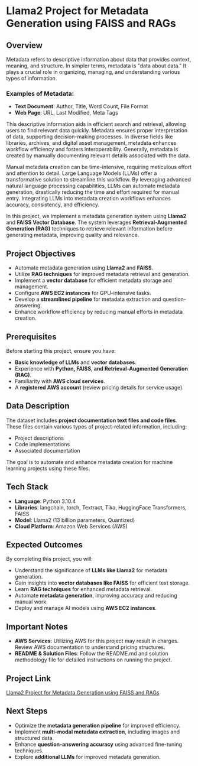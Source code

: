 # Llama2 Project for Metadata Generation using FAISS and RAGs

## Overview

Metadata refers to descriptive information about data that provides context, meaning, and structure. In simpler terms, metadata is "data about data." It plays a crucial role in organizing, managing, and understanding various types of information.

### Examples of Metadata:
- **Text Document**: Author, Title, Word Count, File Format
- **Web Page**: URL, Last Modified, Meta Tags

This descriptive information aids in efficient search and retrieval, allowing users to find relevant data quickly. Metadata ensures proper interpretation of data, supporting decision-making processes. In diverse fields like libraries, archives, and digital asset management, metadata enhances workflow efficiency and fosters interoperability. Generally, metadata is created by manually documenting relevant details associated with the data.

Manual metadata creation can be time-intensive, requiring meticulous effort and attention to detail. Large Language Models (LLMs) offer a transformative solution to streamline this workflow. By leveraging advanced natural language processing capabilities, LLMs can automate metadata generation, drastically reducing the time and effort required for manual entry. Integrating LLMs into metadata creation workflows enhances accuracy, consistency, and efficiency.

In this project, we implement a metadata generation system using **Llama2** and **FAISS Vector Database**. The system leverages **Retrieval-Augmented Generation (RAG)** techniques to retrieve relevant information before generating metadata, improving quality and relevance.

## Project Objectives

- Automate metadata generation using **Llama2** and **FAISS**.
- Utilize **RAG techniques** for improved metadata retrieval and generation.
- Implement a **vector database** for efficient metadata storage and management.
- Configure **AWS EC2 instances** for GPU-intensive tasks.
- Develop a **streamlined pipeline** for metadata extraction and question-answering.
- Enhance workflow efficiency by reducing manual efforts in metadata creation.

## Prerequisites

Before starting this project, ensure you have:

- **Basic knowledge of LLMs** and **vector databases**.
- Experience with **Python, FAISS, and Retrieval-Augmented Generation (RAG)**.
- Familiarity with **AWS cloud services**.
- A **registered AWS account** (review pricing details for service usage).

## Data Description

The dataset includes **project documentation text files and code files**. These files contain various types of project-related information, including:
- Project descriptions
- Code implementations
- Associated documentation

The goal is to automate and enhance metadata creation for machine learning projects using these files.

## Tech Stack

- **Language**: Python 3.10.4
- **Libraries**: langchain, torch, Textract, Tika, HuggingFace Transformers, FAISS
- **Model**: Llama2 (13 billion parameters, Quantized)
- **Cloud Platform**: Amazon Web Services (AWS)

## Expected Outcomes

By completing this project, you will:

- Understand the significance of **LLMs like Llama2** for metadata generation.
- Gain insights into **vector databases like FAISS** for efficient text storage.
- Learn **RAG techniques** for enhanced metadata retrieval.
- Automate **metadata generation**, improving accuracy and reducing manual work.
- Deploy and manage AI models using **AWS EC2 instances**.

## Important Notes

- **AWS Services**: Utilizing AWS for this project may result in charges. Review AWS documentation to understand pricing structures.
- **README & Solution Files**: Follow the README.md and solution methodology file for detailed instructions on running the project.

## Project Link

[Llama2 Project for Metadata Generation using FAISS and RAGs](<#https://www.projectpro.io/project-use-case/llama2-project-for-metadata-generation-model>)

## Next Steps

- Optimize the **metadata generation pipeline** for improved efficiency.
- Implement **multi-modal metadata extraction**, including images and structured data.
- Enhance **question-answering accuracy** using advanced fine-tuning techniques.
- Explore **additional LLMs** for improved metadata generation.
